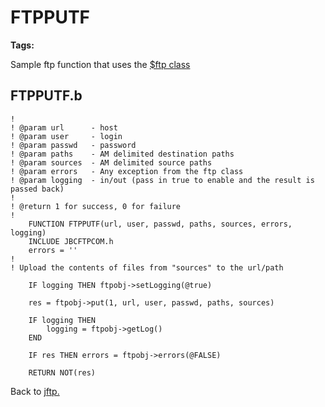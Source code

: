 # FTPPUTF

<PageHeader />

**Tags:**
<badge text='curl' vertical='middle' />
<badge text='ftp' vertical='middle' />

Sample ftp function that uses the [$ftp class](../ftpclass-jabba/#heading)

## FTPPUTF.b

```
!
! @param url      - host
! @param user     - login
! @param passwd   - password
! @param paths    - AM delimited destination paths
! @param sources  - AM delimited source paths
! @param errors   - Any exception from the ftp class
! @param logging  - in/out (pass in true to enable and the result is passed back)
!
! @return 1 for success, 0 for failure
!
    FUNCTION FTPPUTF(url, user, passwd, paths, sources, errors, logging)
    INCLUDE JBCFTPCOM.h
    errors = ''
!
! Upload the contents of files from "sources" to the url/path

    IF logging THEN ftpobj->setLogging(@true)

    res = ftpobj->put(1, url, user, passwd, paths, sources)

    IF logging THEN
        logging = ftpobj->getLog()
    END

    IF res THEN errors = ftpobj->errors(@FALSE)

    RETURN NOT(res)
```

Back to [jftp.](./../README.md)

<PageFooter />
